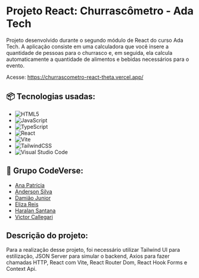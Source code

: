 # Projeto React: Churrascômetro - Ada Tech

Projeto desenvolvido durante o segundo módulo de React do curso Ada Tech. A aplicação consiste em uma calculadora que você insere a quantidade de pessoas para o churrasco e, em seguida, ela calcula automaticamente a quantidade de alimentos e bebidas necessários para o evento.

Acesse: https://churrascometro-react-theta.vercel.app/

## 📦 Tecnologias usadas:

* ![HTML5](https://img.shields.io/badge/html5-%23E34F26.svg?style=for-the-badge&logo=html5&logoColor=white)
* ![JavaScript](https://img.shields.io/badge/javascript-%23323330.svg?style=for-the-badge&logo=javascript&logoColor=%23F7DF1E)
* ![TypeScript](https://img.shields.io/badge/typescript-%23007ACC.svg?style=for-the-badge&logo=typescript&logoColor=white)
* ![React](https://img.shields.io/badge/react-%2320232a.svg?style=for-the-badge&logo=react&logoColor=%2361DAFB)
* ![Vite](https://img.shields.io/badge/vite-%23646CFF.svg?style=for-the-badge&logo=vite&logoColor=white)
* ![TailwindCSS](https://img.shields.io/badge/tailwindcss-%2338B2AC.svg?style=for-the-badge&logo=tailwind-css&logoColor=white)
* ![Visual Studio Code](https://img.shields.io/badge/Visual%20Studio%20Code-0078d7.svg?style=for-the-badge&logo=visual-studio-code&logoColor=white)

## 👷 Grupo CodeVerse:

- <a href='https://github.com/ananeres'>Ana Patrícia</a>
- <a href='https://github.com/AndersonS7'>Anderson Silva</a>
- <a href='https://github.com/juninho-Oliveira'>Damião Junior</a>
- <a href='https://github.com/elizacso'>Eliza Reis</a>
- <a href='https://github.com/HaralanS'>Haralan Santana</a>
- <a href='https://github.com/VictorCallegari'>Victor Callegari</a>

## Descrição do projeto: 
 
 Para a realização desse projeto, foi necessário utilizar Tailwind UI para estilização, JSON Server para simular o backend, Axios para fazer chamadas HTTP, React com Vite, React Router Dom, React Hook Forms e Context Api.
